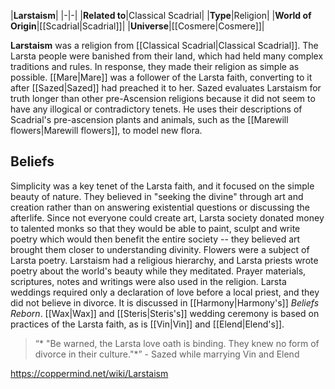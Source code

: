 |**Larstaism**|
|-|-|
|**Related to**|Classical Scadrial|
|**Type**|Religion|
|**World of Origin**|[[Scadrial\|Scadrial]]|
|**Universe**|[[Cosmere\|Cosmere]]|

**Larstaism** was a religion from [[Classical Scadrial\|Classical Scadrial]]. The Larsta people were banished from their land, which had held many complex traditions and rules. In response, they made their religion as simple as possible. [[Mare\|Mare]] was a follower of the Larsta faith, converting to it after [[Sazed\|Sazed]] had preached it to her.
Sazed evaluates Larstaism for truth longer than other pre-Ascension religions because it did not seem to have any illogical or contradictory tenets. He uses their descriptions of Scadrial's pre-ascension plants and animals, such as the [[Marewill flowers\|Marewill flowers]], to model new flora.

## Beliefs
Simplicity was a key tenet of the Larsta faith, and it focused on the simple beauty of nature. They believed in "seeking the divine" through art and creation rather than on answering existential questions or discussing the afterlife. Since not everyone could create art, Larsta society donated money to talented monks so that they would be able to paint, sculpt and write poetry which would then benefit the entire society -- they believed art brought them closer to understanding divinity. Flowers were a subject of Larsta poetry.
Larstaism had a religious hierarchy, and Larsta priests wrote poetry about the world's beauty while they meditated. Prayer materials, scriptures, notes and writings were also used in the religion.
Larsta weddings required only a declaration of love before a local priest, and they did not believe in divorce.
It is discussed in [[Harmony\|Harmony's]] *Beliefs Reborn*. [[Wax\|Wax]] and [[Steris\|Steris's]] wedding ceremony is based on practices of the Larsta faith, as is [[Vin\|Vin]] and [[Elend\|Elend's]].

>“* "Be warned, the Larsta love oath is binding. They knew no form of divorce in their culture."*”
\- Sazed while marrying Vin and Elend




https://coppermind.net/wiki/Larstaism